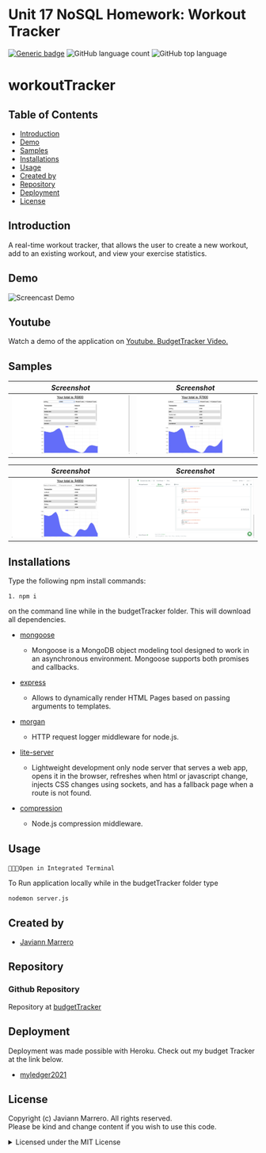 # Unit 17 NoSQL Homework: Workout Tracker
[![Generic badge](https://img.shields.io/badge/license-MIT-<COLOR>.svg)](#license)
![GitHub language count](https://img.shields.io/github/languages/count/javiistacks/budgettracker)
![GitHub top language](https://img.shields.io/github/languages/top/javiistacks/budgettracker)

# workoutTracker

## Table of Contents
* [Introduction](#introduction)
* [Demo](#demo)
* [Samples](#samples)
* [Installations](#installations)
* [Usage](#usage)
* [Created by](#created-by)
* [Repository](#repository)
* [Deployment](#deployment)
* [License](#license)


## Introduction
A real-time workout tracker, that allows the user to create a new workout, add to an existing workout, and view your exercise statistics.

## Demo
![Screencast Demo](./assets/img/tracker.gif)

## Youtube
Watch a demo of the application on [Youtube. BudgetTracker Video.](https://www.youtube.com/watch?v=kLWtbrKn7qc)

## Samples

| ***Screenshot***                   | ***Screenshot***                      |
| :--------------------------------: | :-----------------------------------: |
| <img src="./assets/img/1.png">     | <img src="./assets/img/2.png">        |

| ***Screenshot***                   | ***Screenshot***                      |
| :--------------------------------: | :-----------------------------------: |
| <img src="./assets/img/3.png">     | <img src="./assets/img/4.png">       |


## Installations
Type the following npm install commands: 
```
1. npm i
```
on the command line while in the budgetTracker folder. This will download all dependencies. 
 
* [mongoose](https://www.npmjs.com/package/mongoose)
  * Mongoose is a MongoDB object modeling tool designed to work in an asynchronous environment. Mongoose supports both promises and callbacks.

* [express](https://www.npmjs.com/package/express)
  * Allows to dynamically render HTML Pages based on passing arguments to templates.
  
* [morgan](https://www.npmjs.com/package/morgan)
  * HTTP request logger middleware for node.js.
  
* [lite-server](https://www.npmjs.com/package/lite-server)
  * Lightweight development only node server that serves a web app, opens it in the browser, refreshes when html or javascript change, injects CSS changes using sockets, and has a fallback page when a route is not found.

* [compression](https://www.npmjs.com/package/compression)
  * Node.js compression middleware.

## Usage

`👨🏽‍💻Open in Integrated Terminal`

To Run application locally while in the budgetTracker folder type 
```
nodemon server.js 
```

## Created by
* [Javiann Marrero](https://github.com/javiistacks)


## Repository
### Github Repository
Repository at [budgetTracker](https://github.com/javiistacks/budgettracker)

## Deployment
Deployment was made possible with Heroku. 
Check out my budget Tracker at the link below.

* [myledger2021](https://myledger2021.herokuapp.com)

## License

Copyright (c) Javiann Marrero. All rights reserved.<br>
Please be kind and change content if you wish to use this code.

<details><summary>Licensed under the MIT License</summary>

Copyright (c) 2021 - present | Javiann Marrero

<blockquote>
Permission is hereby granted, free of charge, to any person obtaining a copy
of this software and associated documentation files (the "Software"), to deal
in the Software without restriction, including without limitation the rights
to use, copy, modify, merge, publish, distribute, sublicense, and/or sell
copies of the Software, and to permit persons to whom the Software is
furnished to do so, subject to the following conditions:

The above copyright notice and this permission notice shall be included in all
copies or substantial portions of the Software.

THE SOFTWARE IS PROVIDED "AS IS", WITHOUT WARRANTY OF ANY KIND, EXPRESS OR
IMPLIED, INCLUDING BUT NOT LIMITED TO THE WARRANTIES OF MERCHANTABILITY,
FITNESS FOR A PARTICULAR PURPOSE AND NONINFRINGEMENT. IN NO EVENT SHALL THE
AUTHORS OR COPYRIGHT HOLDERS BE LIABLE FOR ANY CLAIM, DAMAGES OR OTHER
LIABILITY, WHETHER IN AN ACTION OF CONTRACT, TORT OR OTHERWISE, ARISING FROM,
OUT OF OR IN CONNECTION WITH THE SOFTWARE OR THE USE OR OTHER DEALINGS IN THE
SOFTWARE.
</blockquote>
</details>
